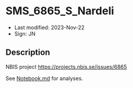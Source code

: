 # SMS_6865_S_Nardeli

- Last modified: 2023-Nov-22
- Sign: JN

## Description

NBIS project <https://projects.nbis.se/issues/6865>

See [Notebook.md](Notebook.md) for analyses.
